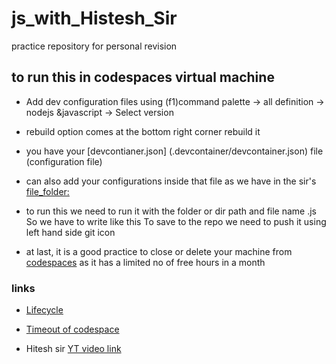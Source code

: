 # js_with_Histesh_Sir
practice repository for personal revision

## to run this in codespaces virtual machine

- Add dev configuration files using (f1)command palette  -> all definition -> nodejs &javascript -> Select version

- rebuild option comes at the bottom right corner rebuild it 

- you have your [devcontianer.json] (.devcontainer/devcontainer.json) file (configuration file) 

 - can also add your configurations inside that file as we have in the sir's [file_folder:](https://github.com/hiteshchoudhary/js-hindi-youtube/blob/main/.devcontainer/devcontainer.json)

- to run this we need to run it with the folder or dir path and file name .js So we have to write like this To save to the repo we need to push it using left hand side git icon
- at last, it is a good practice to close or delete your machine from [codespaces](https://github.com/kd2-80161/js_with_Histesh_Sir/codespaces) as it has a limited no of free hours in a month 

### links
- [Lifecycle](https://docs.github.com/en/codespaces/getting-started/understanding-the-codespace-lifecycle#about-the-lifecycle-of-a-codespace)

- [Timeout of codespace](https://docs.github.com/en/codespaces/getting-started/understanding-the-codespace-lifecycle#timeouts-for-github-codespaces)

- Hitesh sir [YT video link](https://youtu.be/-GoKoR6aLcY?si=oEXc7QJISVcYFZJm)